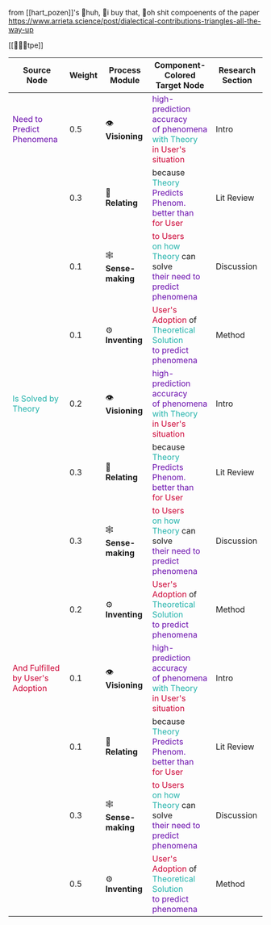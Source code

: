 from [[hart_pozen]]'s 💭huh, 📐i buy that, 💸oh shit compoenents of the paper  https://www.arrieta.science/post/dialectical-contributions-triangles-all-the-way-up

[[💭📐💸tpe]]

| Source Node                                                         | Weight | Process Module       | Component-Colored Target Node                                                                                                                                                                                              | Research Section |
| ------------------------------------------------------------------- | ------ | -------------------- | -------------------------------------------------------------------------------------------------------------------------------------------------------------------------------------------------------------------------- | ---------------- |
| <span style="color:#6a0dad">Need to Predict Phenomena </span>       | 0.5    | 👁️ **Visioning**    | <span style="color:#6a0dad">high-prediction accuracy</span><br><span style="color:#6a0dad">of phenomena</span><br><span style="color:#20B2AA">with Theory</span><br><span style="color:#cc0033">in User's situation</span> | Intro            |
|                                                                     | 0.3    | 👥 **Relating**      | because<br><span style="color:#20B2AA">Theory</span> <span style="color:#6a0dad">Predicts Phenom.</span> <span style="color:#6a0dad">better than</span><br><span style="color:#cc0033">for User</span>                     | Lit Review       |
|                                                                     | 0.1    | 🕸️ **Sense-making** | <span style="color:#cc0033">to Users</span><br><span style="color:#20B2AA">on how Theory</span> can solve<br><span style="color:#6a0dad">their need to predict phenomena</span>                                            | Discussion       |
|                                                                     | 0.1    | ⚙️ **Inventing**     | <span style="color:#cc0033">User's Adoption</span> of<br><span style="color:#20B2AA">Theoretical Solution</span><br><span style="color:#6a0dad">to predict phenomena</span>                                                | Method           |
| <span style="color:#20B2AA">Is Solved by Theory</span>              | 0.2    | 👁️ **Visioning**    | <span style="color:#6a0dad">high-prediction accuracy</span><br><span style="color:#6a0dad">of phenomena</span><br><span style="color:#20B2AA">with Theory</span><br><span style="color:#cc0033">in User's situation</span> | Intro            |
|                                                                     | 0.3    | 👥 **Relating**      | because<br><span style="color:#20B2AA">Theory</span> <span style="color:#6a0dad">Predicts Phenom.</span> <span style="color:#6a0dad">better than</span><br><span style="color:#cc0033">for User</span>                     | Lit Review       |
|                                                                     | 0.3    | 🕸️ **Sense-making** | <span style="color:#cc0033">to Users</span><br><span style="color:#20B2AA">on how Theory</span> can solve<br><span style="color:#6a0dad">their need to predict phenomena</span>                                            | Discussion       |
|                                                                     | 0.2    | ⚙️ **Inventing**     | <span style="color:#cc0033">User's Adoption</span> of<br><span style="color:#20B2AA">Theoretical Solution</span><br><span style="color:#6a0dad">to predict phenomena</span>                                                | Method           |
| <span style="color:#cc0033">And Fulfilled by User's Adoption</span> | 0.1    | 👁️ **Visioning**    | <span style="color:#6a0dad">high-prediction accuracy</span><br><span style="color:#6a0dad">of phenomena</span><br><span style="color:#20B2AA">with Theory</span><br><span style="color:#cc0033">in User's situation</span> | Intro            |
|                                                                     | 0.1    | 👥 **Relating**      | because<br><span style="color:#20B2AA">Theory</span> <span style="color:#6a0dad">Predicts Phenom.</span> <span style="color:#6a0dad">better than</span><br><span style="color:#cc0033">for User</span>                     | Lit Review       |
|                                                                     | 0.3    | 🕸️ **Sense-making** | <span style="color:#cc0033">to Users</span><br><span style="color:#20B2AA">on how Theory</span> can solve<br><span style="color:#6a0dad">their need to predict phenomena</span>                                            | Discussion       |
|                                                                     | 0.5    | ⚙️ **Inventing**     | <span style="color:#cc0033">User's Adoption</span> of<br><span style="color:#20B2AA">Theoretical Solution</span><br><span style="color:#6a0dad">to predict phenomena</span>                                                | Method           |


